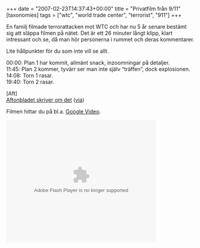 +++
date = "2007-02-23T14:37:43+00:00"
title = "Privatfilm från 9/11"
[taxonomies]
tags = ["wtc", "world trade center", "terrorist", "911"]
+++

En familj filmade terrorattacken mot WTC och har nu 5 år senare bestämt sig att släppa filmen på nätet. Det är ett 26 minuter långt klipp, klart intressant och se, då man hör personerna i rummet och deras kommentarer.

Lite hållpunkter för du som inte vill se allt.

00:00: Plan 1 har kommit, allmänt snack, inzoomningar på detaljer.  
11:45: Plan 2 kommer, tyvärr ser man inte själv &#8220;träffen&#8221;, dock explosionen.  
14:08: Torn 1 rasar.  
19:40: Torn 2 rasar.

[Aft] [  
Aftonbladet skriver om det][1] ([via][2])

Filmen hittar du på bl.a. [Google Video][3].

<embed style="width:400px; height:326px;" id="VideoPlayback" type="application/x-shockwave-flash" src="http://video.google.com/googleplayer.swf?docId=-5370762387415552903&#038;hl=en" flashvars="">
</embed>



<small></small>

 [1]: https://web.archive.org/web/20070225074904/http://aftonbladet.se/vss/nyheter/story/0,2789,1006904,00.html
 [2]: http://novus.blogsome.com/2007/02/22/den-okanda-filmen-fran-wtc/
 [3]: https://web.archive.org/web/20070223000240/http://video.google.com/videoplay?docid=-5370762387415552903
